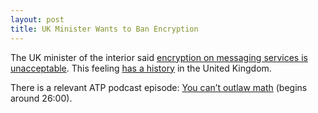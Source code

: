 ```yaml
---
layout: post
title: UK Minister Wants to Ban Encryption
---
```


The UK minister of the interior said [encryption on messaging services is unacceptable][0]. This feeling [has a history][2] in the United Kingdom.

There is a relevant ATP podcast episode: [You can’t outlaw math][1] (begins around 26:00).

[0]: http://mobile.reuters.com/article/idUSKBN16X0BE
[1]: http://atp.fm/episodes/158
[2]: https://en.m.wikipedia.org/wiki/Encryption_ban_proposal_in_the_United_Kingdom
